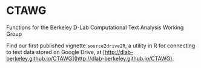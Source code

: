 # CTAWG
Functions for the Berkeley D-Lab Computational Text Analysis Working Group

Find our first published vignette `source2drive2R`, a utility in R for connecting to text data stored on Google Drive, at [http://dlab-berkeley.github.io/CTAWG](http://dlab-berkeley.github.io/CTAWG).
